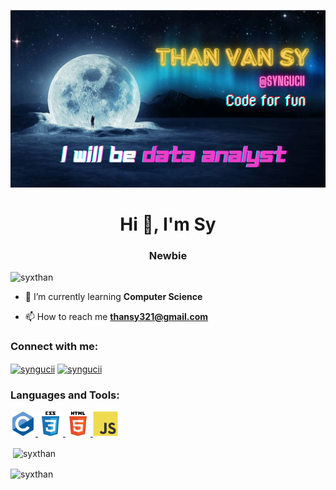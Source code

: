 ![logo](https://github.com/SyxThan/MOT/blob/main/BG.png)
<h1 align="center">Hi 👋, I'm Sy</h1>
<h3 align="center">Newbie</h3>
<p align="left"> <img src="https://komarev.com/ghpvc/?username=syxthan&label=Profile%20views&color=0e75b6&style=flat" alt="syxthan" /> </p>

- 🌱 I’m currently learning **Computer Science**

- 📫 How to reach me **thansy321@gmail.com**

<h3 align="left">Connect with me:</h3>
<p align="left">
<a href="https://fb.com/syngucii" target="blank"><img align="center" src="https://raw.githubusercontent.com/rahuldkjain/github-profile-readme-generator/master/src/images/icons/Social/facebook.svg" alt="syngucii" height="30" width="40" /></a>
<a href="https://instagram.com/syngucii" target="blank"><img align="center" src="https://raw.githubusercontent.com/rahuldkjain/github-profile-readme-generator/master/src/images/icons/Social/instagram.svg" alt="syngucii" height="30" width="40" /></a>
</p>

<h3 align="left">Languages and Tools:</h3>
<p align="left"> <a href="https://www.cprogramming.com/" target="_blank" rel="noreferrer"> <img src="https://raw.githubusercontent.com/devicons/devicon/master/icons/c/c-original.svg" alt="c" width="40" height="40"/> </a> <a href="https://www.w3schools.com/css/" target="_blank" rel="noreferrer"> <img src="https://raw.githubusercontent.com/devicons/devicon/master/icons/css3/css3-original-wordmark.svg" alt="css3" width="40" height="40"/> </a> <a href="https://www.w3.org/html/" target="_blank" rel="noreferrer"> <img src="https://raw.githubusercontent.com/devicons/devicon/master/icons/html5/html5-original-wordmark.svg" alt="html5" width="40" height="40"/> </a> <a href="https://developer.mozilla.org/en-US/docs/Web/JavaScript" target="_blank" rel="noreferrer"> <img src="https://raw.githubusercontent.com/devicons/devicon/master/icons/javascript/javascript-original.svg" alt="javascript" width="40" height="40"/> </a> </p>

<p>&nbsp;<img align="center" src="https://github-readme-stats.vercel.app/api?username=syxthan&show_icons=true&locale=en" alt="syxthan" /></p>

<p><img align="center" src="https://github-readme-streak-stats.herokuapp.com/?user=syxthan&" alt="syxthan" /></p>

